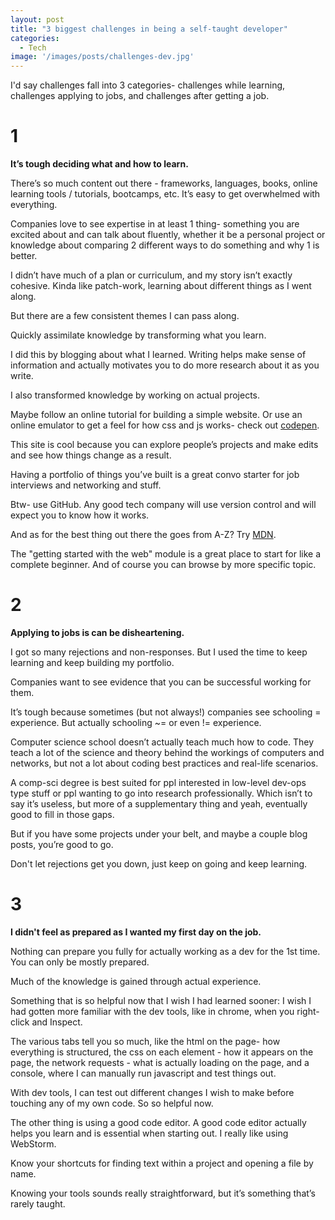 ```yaml
---
layout: post
title: "3 biggest challenges in being a self-taught developer"
categories:
  - Tech
image: '/images/posts/challenges-dev.jpg'
---
```



I'd say challenges fall into 3 categories- challenges while learning, challenges applying to jobs, and challenges after getting a job.

# 1

**It’s tough deciding what and how to learn.**

  There’s so much content out there - frameworks, languages, books, online learning tools / tutorials, bootcamps, etc. It’s easy to get overwhelmed with everything.

  Companies love to see expertise in at least 1 thing- something you are excited about and can talk about fluently, whether it be a personal project or knowledge about comparing 2 different ways to do something and why 1 is better.

  I didn’t have much of a plan or curriculum, and my story isn’t exactly cohesive. Kinda like patch-work, learning about different things as I went along.

  But there are a few consistent themes I can pass along.

  Quickly assimilate knowledge by transforming what you learn.

  I did this by blogging about what I learned. Writing helps make sense of information and actually motivates you to do more research about it as you write.

  I also transformed knowledge by working on actual projects.

  Maybe follow an online tutorial for building a simple website. Or use an online emulator to get a feel for how css and js works- check out [codepen](https://codepen.io).

  This site is cool because you can explore people’s projects and make edits and see how things change as a result.

  Having a portfolio of things you’ve built is a great convo starter for job interviews and networking and stuff.

  Btw- use GitHub. Any good tech company will use version control and will expect you to know how it works.

  And as for the best thing out there the goes from A-Z? Try [MDN](https://developer.mozilla.org/en-US/docs/Learn).

  The "getting started with the web" module is a great place to start for like a complete beginner. And of course you can browse by more specific topic.

# 2
**Applying to jobs is can be disheartening.**

 I got so many rejections and non-responses. But I used the time to keep learning and keep building my portfolio.

 Companies want to see evidence that you can be successful working for them.

  It’s tough because sometimes (but not always!) companies see schooling = experience. But actually schooling ~= or even != experience.

  Computer science school doesn’t actually teach much how to code. They teach a lot of the science and theory behind the workings of computers and networks, but not a lot about coding best practices and real-life scenarios.

  A comp-sci degree is best suited for ppl interested in low-level dev-ops type stuff or ppl wanting to go into research professionally. Which isn’t to say it’s useless, but more of a supplementary thing and yeah, eventually good to fill in those gaps.

  But if you have some projects under your belt, and maybe a couple blog posts, you’re good to go.

  Don't let rejections get you down, just keep on going and keep learning.

# 3

 **I didn't feel as prepared as I wanted my first day on the job.**

  Nothing can prepare you fully for actually working as a dev for the 1st time. You can only be mostly prepared.

  Much of the knowledge is gained through actual experience.

  Something that is so helpful now that I wish I had learned sooner: I wish I had gotten more familiar with the dev tools, like in chrome, when you right-click and Inspect.

  The various tabs tell you so much, like the html on the page- how everything is structured, the css on each element - how it appears on the page, the network requests - what is actually loading on the page, and a console, where I can manually run javascript and test things out.

  With dev tools, I can test out different changes I wish to make before touching any of my own code. So so helpful now.

  The other thing is using a good code editor. A good code editor actually helps you learn and is essential when starting out. I really like using WebStorm.

  Know your shortcuts for finding text within a project and opening a file by name.

  Knowing your tools sounds really straightforward, but it’s something that’s rarely taught.